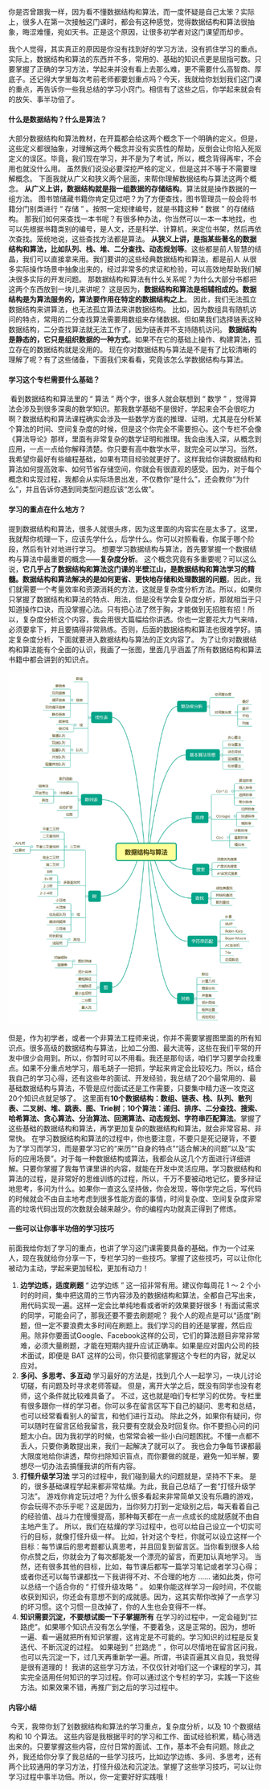 ​		你是否曾跟我一样，因为看不懂数据结构和算法，而一度怀疑是自己太笨？实际上，很多人在第一次接触这门课时，都会有这种感觉，觉得数据结构和算法很抽象，晦涩难懂，宛如天书。正是这个原因，让很多初学者对这门课望而却步。

​		我个人觉得，其实真正的原因是你没有找到好的学习方法，没有抓住学习的重点。实际上，数据结构和算法的东西并不多，常用的、基础的知识点更是屈指可数。只要掌握了正确的学习方法，学起来并没有看上去那么难，更不需要什么高智商、厚底子。
​		还记得大学里每次考前老师都要划重点吗？今天，我就给你划划我们这门课的重点，再告诉你一些我总结的学习小窍门。相信有了这些之后，你学起来就会有的放矢、事半功倍了。

#### 什么是数据结构？什么是算法？

大部分数据结构和算法教材，在开篇都会给这两个概念下一个明确的定义。但是，这些定义都很抽象，对理解这两个概念并没有实质性的帮助，反倒会让你陷入死抠定义的误区。毕竟，我们现在学习，并不是为了考试，所以，概念背得再牢，不会用也就没什么用。
		虽然我们说没必要深挖严格的定义，但是这并不等于不需要理解概念。 下面我就从广义和狭义两个层面，来帮你理解数据结构与算法这两个概念。
		**从广义上讲，数据结构就是指一组数据的存储结构**。算法就是操作数据的一组方法。
图书馆储藏书籍你肯定见过吧？为了方便查找，图书管理员一般会将书籍分门别类进行 “ 存储 ” 。按照一定规律编号，就是书籍这种 “ 数据 ” 的存储结构。
		那我们如何来查找一本书呢？有很多种办法，你当然可以一本一本地找，也可以先根据书籍类别的编号，是人文，还是科学、计算机，来定位书架，然后再依次查找。笼统地说，这些查找方法都是算法。
		**从狭义上讲，是指某些著名的数据结构和算法，比如队列、栈、堆、二分查找、动态规划等**。这些都是前人智慧的结晶，我们可以直接拿来用。我们要讲的这些经典数据结构和算法，都是前人
		从很多实际操作场景中抽象出来的，经过非常多的求证和检验，可以高效地帮助我们解决很多实际的开发问题。
		那数据结构和算法有什么关系呢？为什么大部分书都把这两个东西放到一块儿来讲呢？
这是因为，**数据结构和算法是相辅相成的。数据结构是为算法服务的，算法要作用在特定的数据结构之上**。 因此，我们无法孤立数据结构来讲算法，也无法孤立算法来讲数据结构。
		比如，因为数组具有随机访问的特点，常用的二分查找算法需要用数组来存储数据。但如果我们选择链表这种数据结构，二分查找算法就无法工作了，因为链表并不支持随机访问。
		**数据结构是静态的，它只是组织数据的一种方式**。如果不在它的基础上操作、构建算法，孤立存在的数据结构就是没用的。
		现在你对数据结构与算法是不是有了比较清晰的理解了呢？有了这些储备，下面我们来看看，究竟该怎么学数据结构与算法。

#### 学习这个专栏需要什么基础？

​		看到数据结构和算法里的 “ 算法 ” 两个字，很多人就会联想到 “ 数学 ” ，觉得算法会涉及到很多深奥的数学知识。那我数学基础不是很好，学起来会不会很吃力啊？
​		数据结构和算法课程确实会涉及一些数学方面的推理、证明，尤其是在分析某个算法的时间、空间复杂度的时候，但是这个你完全不需要担心。
​		这个专栏不会像《算法导论》那样，里面有非常复杂的数学证明和推理。我会由浅入深，从概念到应用，一点一点给你解释清楚。你只要有高中数学水平，就完全可以学习。
​		当然，我希望你最好有些编程基础，如果有项目经验就更好了。这样我给你讲数据结构和算法如何提高效率、如何节省存储空间，你就会有很直观的感受。因为，对于每个概念和实现过程，我都会从实际场景出发，不仅教你“是什么”，还会教你“为什么”，并且告诉你遇到同类型问题应该“怎么做”。

#### 学习的重点在什么地方？

​		提到数据结构和算法，很多人就很头疼，因为这里面的内容实在是太多了。这里，我就帮你梳理一下，应该先学什么，后学什么。你可以对照看看，你属于哪个阶段，然后有针对地进行学习。
想要学习数据结构与算法，首先要掌握一个数据结构与算法中最重要的概念——**复杂度分析**。
这个概念究竟有多重要呢？可以这么说，**它几乎占了数据结构和算法这门课的半壁江山，是数据结构和算法学习的精髓。**
​		**数据结构和算法解决的是如何更省、更快地存储和处理数据的问题**，因此，我们就需要一个考量效率和资源消耗的方法，这就是复杂度分析方法。所以，如果你只掌握了数据结构和算法的特点、用法，但是没有学会复杂度分析，那就相当于只知道操作口诀，而没掌握心法。只有把心法了然于胸，才能做到无招胜有招！
​		所以，复杂度分析这个内容，我会用很大篇幅给你讲透。你也一定要花大力气来啃，必须要拿下，并且要搞得非常熟练。否则，后面的数据结构和算法也很难学好。
​		搞定复杂度分析，下面就要进入数据结构与算法的正文内容了。
为了让你对数据结构和算法能有个全面的认识，我画了一张图，里面几乎涵盖了所有数据结构和算法书籍中都会讲到的知识点。

![2-1数据结构与算法](images/2-1%E6%95%B0%E6%8D%AE%E7%BB%93%E6%9E%84%E4%B8%8E%E7%AE%97%E6%B3%95.png)

​		但是，作为初学者，或者一个非算法工程师来说，你并不需要掌握图里面的所有知识点。很多高级的数据结构与算法，比如二分图、最大流等，这些在我们平常的开发中很少会用到。所以，你暂时可以不用看。我还是
​		那句话，咱们学习要学会找重点。如果不分重点地学习，眉毛胡子一把抓，学起来肯定会比较吃力。
​		所以，结合我自己的学习心得，还有这些年的面试、开发经验，我总结了20个最常用的、最基础数据结构与算法，不管是应付面试还是工作需要，只要集中精力逐一攻克这20个知识点就足够了。
这里面有**10个数据结构：数组、链表、栈、队列、散列表、二叉树、堆、跳表、图、Trie树**；**10个算法：递归、排序、二分查找、搜索、哈希算法、贪心算法、分治算法、回溯算法、动态规划、字符串匹配算法**。
​		掌握了这些基础的数据结构和算法，再学更加复杂的数据结构和算法，就会非常容易、非常快。
在学习数据结构和算法的过程中，你也要注意，不要只是死记硬背，不要为了学习而学习，而是要学习它的“来历”“自身的特点”“适合解决的问题”以及“实际的应用场景”。对于每一种数据结构或算法，我都会从这几个方面进行详细讲解。只要你掌握了我每节课里讲的内容，就能在开发中灵活应用。
​		学习数据结构和算法的过程，是非常好的思维训练的过程，所以，千万不要被动地记忆，要多辩证地思考，多问为什么。如果你一直这么坚持做，你会发现，等你学完之后，写代码的时候就会不由自主地考虑到很多性能方面的事情，时间复杂度、空间复杂度非常高的垃圾代码出现的次数就会越来越少。你的编程内功就真正得到了修炼。

#### 一些可以让你事半功倍的学习技巧

​		前面我给你划了学习的重点，也讲了学习这门课需要具备的基础。作为一个过来人，现在我就给你分享一下，专栏学习的一些技巧。掌握了这些技巧，可以让你化被动为主动，学起来更加轻松，更加有动力！

1. **边学边练，适度刷题**
“ 边学边练 ” 这一招非常有用。建议你每周花 1 ～ 2 个小时的时间，集中把这周的三节内容涉及的数据结构和算法，全都自己写出来，用代码实现一遍。这样一定会比单纯地看或者听的效果要好很多！有面试需求的同学，可能会问了，那我还要不要去刷题呢？
我个人的观点是可以“适度”刷题，但一定不要浪费太多时间在刷题上。我们学习的目的还是掌握，然后应用。除非你要面试Google、Facebook这样的公司，它们的算法题目非常非常难，必须大量刷题，才能在短期内提升应试正确率。如果是应对国内公司的技术面试，即便是 BAT 这样的公司，你只要彻底掌握这个专栏的内容，就足以应对。
2. **多问、多思考、多互动**
学习最好的方法是，找到几个人一起学习，一块儿讨论切磋，有问题及时寻求老师答疑。 但是，离开大学之后，既没有同学也没有老师，这个条件就比较难具备了。
不过，这也就是咱们专栏学习的优势。专栏里有很多跟你一样的学习者。你可以多在留言区写下自己的疑问、思考和总结，也可以经常看看别人的留言，和他们进行互动。
除此之外，如果你有疑问，你可以随时在留言区给我留言，我只要有空就会及时回复你。你不要担心问的问题太小白。因为我初学的时候，也常常会被一些小白问题困扰。不懂一点都不丢人，只要你勇敢提出来，我们一起解决了就可以了。
我也会力争每节课都最大限度地给你讲透，帮你扫除知识盲点，而你要做的就是，避免一知半解，要想尽一切办法去搞懂我讲的所有内容。
3. **打怪升级学习法**
学习的过程中，我们碰到最大的问题就是，坚持不下来。 是的，很多基础课程学起来都非常枯燥。为此，我自己总结了一套“打怪升级学习法”。
游戏你肯定玩过吧？为什么很多看起来非常简单又没有乐趣的游戏，你会玩得不亦乐乎呢？这是因为，当你努力打到一定级别之后，每天看着自己的经验值、战斗力在慢慢提高，那种每天都在一点一点成长的成就感就不由自主地产生了。
所以，我们在枯燥的学习过程中，也可以给自己设立一个切实可行的目标，就像打怪升级一样。
比如，针对这个专栏，你就可以设立这样一个目标：每节课后的思考题都认真思考，并且回复到留言区。当你看到很多人给你点赞之后，你就会为了每次都能发一个漂亮的留言，而更加认真地学习。
当然，还有很多其他的目标，比如，每节课后都写一篇学习笔记或者学习心得；或者你还可以每节课都找一下我讲得不对、不合理的地方 …… 诸如此类，你可以总结一个适合你的 “ 打怪升级攻略 ” 。
如果你能这样学习一段时间，不仅能收获到知识，你还会有意想不到的成就感。因为，这其实帮你改掉了一点学习的坏习惯。这个习惯一旦改掉了，你的人生也会变得不一样。
4. **知识需要沉淀，不要想试图一下子掌握所有**
在学习的过程中，一定会碰到“拦路虎”。如果哪个知识点没有怎么学懂，不要着急，这是正常的。因为，想听一遍、看一遍就把所有知识掌握，这肯定是不可能的。学习知识的过程是反复迭代、不断沉淀的过程。
如果碰到 “ 拦路虎 ” ，你可以尽情地在留言区问我，也可以先沉淀一下，过几天再重新学一遍。所谓，书读百遍其义自见，我觉得是很有道理的！
我讲的这些学习方法，不仅仅针对咱们这一个课程的学习，其实完全适用任何知识的学习过程。你可以通过这个专栏的学习，实践一下这些方法。如果效果不错，再推广到之后的学习过程中。

#### 内容小结

​		今天，我带你划了划数据结构和算法的学习重点，复杂度分析，以及 10 个数据结构和 10 个算法。
​		这些内容是我根据平时的学习和工作、面试经验积累，精心筛选出来的。只要掌握这些内容，应付日常的面试、工作，基本不会有问题。
​		除此之外，我还给你分享了我总结的一些学习技巧，比如边学边练、多问、多思考，还有两个比较通用的学习方法，打怪升级法和沉淀法。掌握了这些学习技巧，可以让你学习过程中事半功倍。所以，你一定要好好实践哦！